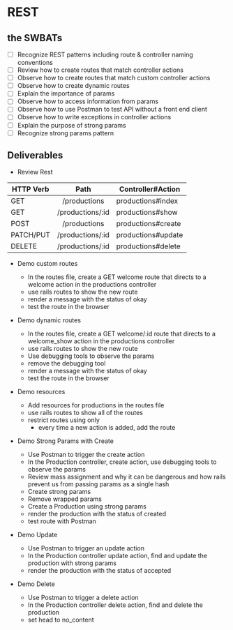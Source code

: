 # REST
## the SWBATs
- [ ] Recognize REST patterns including route & controller naming conventions
- [ ] Review how to create routes that match controller actions
- [ ] Observe how to create routes that match custom controller actions
- [ ] Observe how to create dynamic routes
- [ ] Explain the importance of params
- [ ] Observe how to access information from params
- [ ] Observe how to use Postman to test API without a front end client
- [ ] Observe how to write exceptions in controller actions
- [ ] Explain the purpose of strong params
- [ ] Recognize strong params pattern

## Deliverables 
- Review Rest   

| HTTP Verb 	|       Path       	| Controller#Action   	|
|-----------	|:----------------:	|--------------------	|
| GET       	|   /productions   	| productions#index  	|
| GET       	| /productions/:id 	| productions#show   	|
| POST      	|   /productions   	| productions#create 	|
| PATCH/PUT 	| /productions/:id 	| productions#update 	|
| DELETE    	| /productions/:id 	| productions#delete 	|



- Demo custom routes 
    - In the routes file, create a GET welcome route that directs to a welcome action in the productions controller
    - use rails routes to show the new route
    - render a message with the status of okay
    - test the route in the browser
- Demo dynamic routes 
    - In the routes file, create a GET welcome/:id route that directs to a welcome_show action in the productions controller
    - use rails routes to show the new route
    - Use debugging tools to observe the params
    - remove the debugging tool
    - render a message with the status of okay
    - test the route in the browser
- Demo resources
    - Add resources for productions in the routes file
    - use rails routes to show all of the routes
    - restrict routes using only
        - every time a new action is added, add the route 
- Demo Strong Params with Create
    - Use Postman to trigger the create action
    - In the Production controller, create action, use debugging tools to observe the params
    - Review mass assignment and why it can be dangerous and how rails prevent us from passing params as a single hash
    - Create strong params
    - Remove wrapped params
    - Create a Production using strong params 
    - render the production with the status of created
    - test route with Postman

- Demo Update
    - Use Postman to trigger an update action
    - In the Production controller update action, find and update the production with strong params
    - render the production with the status of accepted

- Demo Delete 
    - Use Postman to trigger a delete action
    - In the Production controller delete action, find and delete the production
    - set head to no_content 

